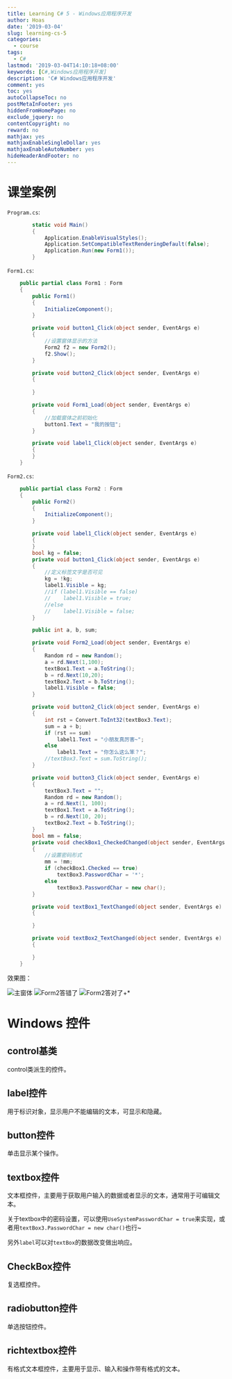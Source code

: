 ```yaml
---
title: Learning C# 5 - Windows应用程序开发
author: Hoas
date: '2019-03-04'
slug: learning-cs-5
categories:
  - course
tags:
  - C#
lastmod: '2019-03-04T14:10:18+08:00'
keywords: [C#,Windows应用程序开发]
description: 'C# Windows应用程序开发'
comment: yes
toc: yes
autoCollapseToc: no
postMetaInFooter: yes
hiddenFromHomePage: no
exclude_jquery: no
contentCopyright: no
reward: no
mathjax: yes
mathjaxEnableSingleDollar: yes
mathjaxEnableAutoNumber: yes
hideHeaderAndFooter: no
---
```


<!--more-->

# 课堂案例

`Program.cs`:
```cs
        static void Main()
        {
            Application.EnableVisualStyles();
            Application.SetCompatibleTextRenderingDefault(false);
            Application.Run(new Form1());
        }
```

`Form1.cs`:
```cs
    public partial class Form1 : Form
    {
        public Form1()
        {
            InitializeComponent();
        }

        private void button1_Click(object sender, EventArgs e)
        {
            //设置窗体显示的方法
            Form2 f2 = new Form2();
            f2.Show();
        }

        private void button2_Click(object sender, EventArgs e)
        {
            
        }

        private void Form1_Load(object sender, EventArgs e)
        {
            //加载窗体之前初始化
            button1.Text = "我的按钮";
        }

        private void label1_Click(object sender, EventArgs e)
        {
        }
    }
```

`Form2.cs`:
```cs
    public partial class Form2 : Form
    {
        public Form2()
        {
            InitializeComponent();
        }

        private void label1_Click(object sender, EventArgs e)
        {
        }
        bool kg = false;
        private void button1_Click(object sender, EventArgs e)
        {
            //定义标签文字是否可见
            kg = !kg;
            label1.Visible = kg;
            //if (label1.Visible == false)
            //    label1.Visible = true;
            //else
            //    label1.Visible = false;
        }

        public int a, b, sum;

        private void Form2_Load(object sender, EventArgs e)
        {
            Random rd = new Random();
            a = rd.Next(1,100);
            textBox1.Text = a.ToString();
            b = rd.Next(10,20);
            textBox2.Text = b.ToString();
            label1.Visible = false;
        }

        private void button2_Click(object sender, EventArgs e)
        {
            int rst = Convert.ToInt32(textBox3.Text);
            sum = a + b;
            if (rst == sum)
                label1.Text = "小朋友真厉害~";
            else
                label1.Text = "你怎么这么笨？";
            //textBox3.Text = sum.ToString();
        }

        private void button3_Click(object sender, EventArgs e)
        {
            textBox3.Text = "";
            Random rd = new Random();
            a = rd.Next(1, 100);
            textBox1.Text = a.ToString();
            b = rd.Next(10, 20);
            textBox2.Text = b.ToString();
        }
        bool mm = false;
        private void checkBox1_CheckedChanged(object sender, EventArgs e)
        {
            //设置密码形式
            mm = !mm;
            if (checkBox1.Checked == true)
                textBox3.PasswordChar = '*';
            else
                textBox3.PasswordChar = new char();
        }

        private void textBox1_TextChanged(object sender, EventArgs e)
        {

        }

        private void textBox2_TextChanged(object sender, EventArgs e)
        {

        }
    }
```

效果图：

<img src="/post/!image/Csc4-1.png" alt="主窗体">

<img src="/post/!image/Csc4-2.png" alt="Form2答错了">

<img src="/post/!image/Csc4-3.png" alt="Form2答对了+*">

# Windows 控件

## control基类

control类派生的控件。

## label控件

用于标识对象，显示用户不能编辑的文本，可显示和隐藏。

## button控件

单击显示某个操作。

## textbox控件

文本框控件，主要用于获取用户输入的数据或者显示的文本，通常用于可编辑文本。

关于textbox中的密码设置，可以使用`UseSystemPasswordChar = true`来实现，或者用`textBox3.PasswordChar = new char()`也行~

另外`label`可以对`textBox`的数据改变做出响应。

## CheckBox控件

复选框控件。

## radiobutton控件

单选按钮控件。

## richtextbox控件

有格式文本框控件，主要用于显示、输入和操作带有格式的文本。

